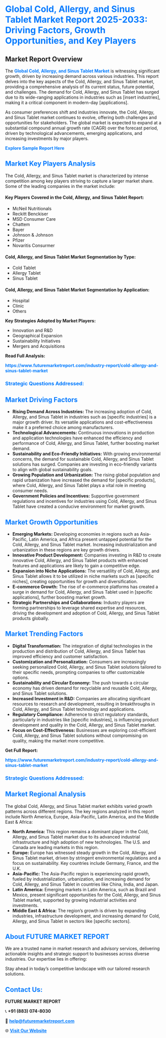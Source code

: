 <h1 style="color: #007BFF;">Global Cold, Allergy, and Sinus Tablet Market Report 2025-2033: Driving Factors, Growth Opportunities, and Key Players</h1>

<section id="overview">
<h2>Market Report Overview</h2>
<p>The <a href="https://www.futuremarketreport.com/industry-report/cold-allergy-and-sinus-tablet-market" style="color: #007BFF; text-decoration: none;"><strong>Global Cold, Allergy, and Sinus Tablet Market</strong></a> is witnessing significant growth, driven by increasing demand across various industries. This report delves into the key aspects of the Cold, Allergy, and Sinus Tablet market, providing a comprehensive analysis of its current status, future potential, and challenges. The demand for Cold, Allergy, and Sinus Tablet has surged due to its wide-ranging applications in industries such as [insert industries], making it a critical component in modern-day [applications].</p>
<p>As consumer preferences shift and industries innovate, the Cold, Allergy, and Sinus Tablet market continues to evolve, offering both challenges and opportunities for stakeholders. The global market is expected to expand at a substantial compound annual growth rate (CAGR) over the forecast period, driven by technological advancements, emerging applications, and increasing investments by major players.</p>
</section>

<section id="overview">
<p><a href="https://www.futuremarketreport.com/request-sample/reportId=52869" style="color: #007BFF; text-decoration: none;"><strong>Explore Sample Report Here</strong></a></p>
</section>

<section id="key-players">
<h2 style="color: #007BFF;">Market Key Players Analysis</h2>
<p>The Cold, Allergy, and Sinus Tablet market is characterized by intense competition among key players striving to capture a larger market share. Some of the leading companies in the market include:</p>
<h4>Key Players Covered in the Cold, Allergy, and Sinus Tablet Report:</h4>
<ul><li>McNeil Nutritionals</li><li>Reckitt Benckiser</li><li>MSD Consumer Care</li><li>Chattem</li><li>Bayer</li><li>Johnson &amp; Johnson</li><li>Pfizer</li><li>Novaritis Consurmer</li></ul>
<h4>Cold, Allergy, and Sinus Tablet Market Segmentation by Type:</h4>
<ul><li>Cold Tablet</li><li>Allergy Tablet</li><li>Sinus Tablet</li></ul>

<h4>Cold, Allergy, and Sinus Tablet Market Segmentation by Application:</h4>
<ul><li>Hospital</li><li>Clinic</li><li>Others</li></ul>
<p><strong>Key Strategies Adopted by Market Players:</strong></p>
<ul>
<li>Innovation and R&D</li>
<li>Geographical Expansion</li>
<li>Sustainability Initiatives</li>
<li>Mergers and Acquisitions</li>
</ul>
</section>

<section>
<p><strong>Read Full Analysis: </strong></p><a href="https://www.futuremarketreport.com/industry-report/cold-allergy-and-sinus-tablet-market" style="color: #007BFF; text-decoration: none;"><strong>https://www.futuremarketreport.com/industry-report/cold-allergy-and-sinus-tablet-market</strong></a>
<h3 style="color: #007BFF;">Strategic Questions Addressed:</h3>
</section>

<section id="driving-factors">
<h2 style="color: #007BFF;">Market Driving Factors</h2>
<ul>
<li><strong>Rising Demand Across Industries:</strong> The increasing adoption of Cold, Allergy, and Sinus Tablet in industries such as [specific industries] is a major growth driver. Its versatile applications and cost-effectiveness make it a preferred choice among manufacturers.</li>
<li><strong>Technological Advancements:</strong> Continuous innovations in production and application technologies have enhanced the efficiency and performance of Cold, Allergy, and Sinus Tablet, further boosting market demand.</li>
<li><strong>Sustainability and Eco-Friendly Initiatives:</strong> With growing environmental concerns, the demand for sustainable Cold, Allergy, and Sinus Tablet solutions has surged. Companies are investing in eco-friendly variants to align with global sustainability goals.</li>
<li><strong>Growing Population and Urbanization:</strong> The rising global population and rapid urbanization have increased the demand for [specific products], where Cold, Allergy, and Sinus Tablet plays a vital role in meeting consumer needs.</li>
<li><strong>Government Policies and Incentives:</strong> Supportive government regulations and incentives for industries using Cold, Allergy, and Sinus Tablet have created a conducive environment for market growth.</li>
</ul>
</section>

<section id="growth-opportunities">
<h2 style="color: #007BFF;">Market Growth Opportunities</h2>
<ul>
<li><strong>Emerging Markets:</strong> Developing economies in regions such as Asia-Pacific, Latin America, and Africa present untapped potential for the Cold, Allergy, and Sinus Tablet market. Increasing industrialization and urbanization in these regions are key growth drivers.</li>
<li><strong>Innovative Product Development:</strong> Companies investing in R&D to create innovative Cold, Allergy, and Sinus Tablet products with enhanced features and applications are likely to gain a competitive edge.</li>
<li><strong>Expansion into Niche Applications:</strong> The versatility of Cold, Allergy, and Sinus Tablet allows it to be utilized in niche markets such as [specific niches], creating opportunities for growth and diversification.</li>
<li><strong>E-commerce Growth:</strong> The rise of e-commerce platforms has created a surge in demand for Cold, Allergy, and Sinus Tablet used in [specific applications], further boosting market growth.</li>
<li><strong>Strategic Partnerships and Collaborations:</strong> Industry players are forming partnerships to leverage shared expertise and resources, driving the development and adoption of Cold, Allergy, and Sinus Tablet products globally.</li>
</ul>
</section>

<section id="trending-factors">
<h2 style="color: #007BFF;">Market Trending Factors</h2>
<ul>
<li><strong>Digital Transformation:</strong> The integration of digital technologies in the production and distribution of Cold, Allergy, and Sinus Tablet has improved efficiency and customer satisfaction.</li>
<li><strong>Customization and Personalization:</strong> Consumers are increasingly seeking personalized Cold, Allergy, and Sinus Tablet solutions tailored to their specific needs, prompting companies to offer customizable options.</li>
<li><strong>Sustainability and Circular Economy:</strong> The push towards a circular economy has driven demand for recyclable and reusable Cold, Allergy, and Sinus Tablet solutions.</li>
<li><strong>Increased Investment in R&D:</strong> Companies are allocating significant resources to research and development, resulting in breakthroughs in Cold, Allergy, and Sinus Tablet technology and applications.</li>
<li><strong>Regulatory Compliance:</strong> Adherence to strict regulatory standards, particularly in industries like [specific industries], is influencing product development and quality in the Cold, Allergy, and Sinus Tablet market.</li>
<li><strong>Focus on Cost-Effectiveness:</strong> Businesses are exploring cost-efficient Cold, Allergy, and Sinus Tablet solutions without compromising on quality, making the market more competitive.</li>
</ul>
</section>

<section>
<p><strong>Get Full Report: </strong></p><a href="https://www.futuremarketreport.com/industry-report/cold-allergy-and-sinus-tablet-market" style="color: #007BFF; text-decoration: none;"><strong>https://www.futuremarketreport.com/industry-report/cold-allergy-and-sinus-tablet-market</strong></a>
<h3 style="color: #007BFF;">Strategic Questions Addressed:</h3>
</section>


<section id="regional-analysis">
<h2 style="color: #007BFF;">Market Regional Analysis</h2>
<p>The global Cold, Allergy, and Sinus Tablet market exhibits varied growth patterns across different regions. The key regions analyzed in this report include North America, Europe, Asia-Pacific, Latin America, and the Middle East & Africa:</p>
<ul>
<li><strong>North America:</strong> This region remains a dominant player in the Cold, Allergy, and Sinus Tablet market due to its advanced industrial infrastructure and high adoption of new technologies. The U.S. and Canada are leading markets in this region.</li>
<li><strong>Europe:</strong> Europe has witnessed steady growth in the Cold, Allergy, and Sinus Tablet market, driven by stringent environmental regulations and a focus on sustainability. Key countries include Germany, France, and the U.K.</li>
<li><strong>Asia-Pacific:</strong> The Asia-Pacific region is experiencing rapid growth, fueled by industrialization, urbanization, and increasing demand for Cold, Allergy, and Sinus Tablet in countries like China, India, and Japan.</li>
<li><strong>Latin America:</strong> Emerging markets in Latin America, such as Brazil and Mexico, present significant opportunities for the Cold, Allergy, and Sinus Tablet market, supported by growing industrial activities and investments.</li>
<li><strong>Middle East & Africa:</strong> The region’s growth is driven by expanding industries, infrastructure development, and increasing demand for Cold, Allergy, and Sinus Tablet in sectors like [specific sectors].</li>
</ul>
</section>

<footer>
<h2 style="color: #007BFF;">About FUTURE MARKET REPORT</h2>
<p>We are a trusted name in market research and advisory services, delivering actionable insights and strategic support to businesses across diverse industries. Our expertise lies in offering:</p>

<p>Stay ahead in today’s competitive landscape with our tailored research solutions.</p>

<h2 style="color: #007BFF;">Contact Us:</h2>
<p><strong>FUTURE MARKET REPORT</strong></p>
<p>📞 <strong>+91 (883) 074-8030</strong></p>
<p>📧 <strong><a href="mailto:help@futuremarketreport.com" style="color: #007BFF;">help@futuremarketreport.com</a></strong></p>
<p>🌐 <strong><a href="https://www.futuremarketreport.com/" style="color: #007BFF;">Visit Our Website</a></strong></p>
</footer>